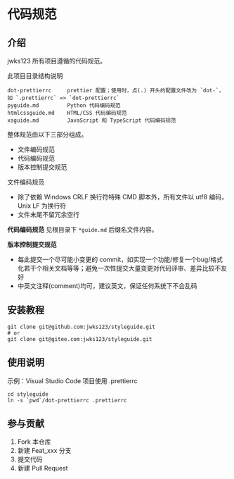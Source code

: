 # 代码规范

## 介绍

jwks123 所有项目遵循的代码规范。

此项目目录结构说明

    dot-prettierrc     prettier 配置；使用时，点(.) 开头的配置文件改为 `dot-`，如 `.prettierrc` => `dot-prettierrc`
    pyguide.md         Python 代码编码规范
    htmlcssguide.md    HTML/CSS 代码编码规范
    xsguide.md         JavaScript 和 TypeScript 代码编码规范


整体规范由以下三部分组成。
 - 文件编码规范
 - 代码编码规范
 - 版本控制提交规范


文件编码规范
- 除了依赖 Windows CRLF 换行符特殊 CMD 脚本外，所有文件以 utf8 编码，Unix LF 为换行符
- 文件末尾不留冗余空行


**代码编码规范**
见根目录下 `*guide.md` 后缀名文件内容。

**版本控制提交规范**

- 每此提交一个尽可能小变更的 commit，如实现一个功能/修复一个bug/格式化若干个相关文档等等；避免一次性提交大量变更对代码评审、差异比较不友好
- 中英文注释(comment)均可，建议英文，保证任何系统下不会乱码


## 安装教程

    git clone git@github.com:jwks123/styleguide.git 
    # or 
    git clone git@gitee.com:jwks123/styleguide.git 


## 使用说明

示例：Visual Studio Code 项目使用 .prettierrc

    cd styleguide
    ln -s `pwd`/dot-prettierrc .prettierrc


## 参与贡献

1.  Fork 本仓库
2.  新建 Feat_xxx 分支
3.  提交代码
4.  新建 Pull Request
